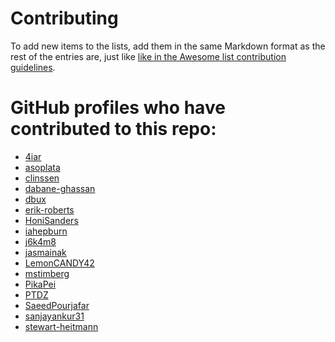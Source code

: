 # Contributing

To add new items to the lists, add them in the same Markdown format as the rest
of the entries are, just like [like in the Awesome list contribution
guidelines](https://github.com/sindresorhus/awesome/blob/master/contributing.md).

# GitHub profiles who have contributed to this repo:

- [4iar](https://github.com/4iar)
- [asoplata](https://github.com/asoplata)
- [clinssen](https://github.com/clinssen)
- [dabane-ghassan](https://github.com/dabane-ghassan)
- [dbux](https://github.com/dbux)
- [erik-roberts](https://github.com/erik-roberts)
- [HoniSanders](https://github.com/HoniSanders)
- [iahepburn](https://github.com/iahepburn)
- [j6k4m8](https://github.com/j6k4m8)
- [jasmainak](https://github.com/jasmainak)
- [LemonCANDY42](https://github.com/LemonCANDY42)
- [mstimberg](https://github.com/mstimberg)
- [PikaPei](https://github.com/PikaPei)
- [PTDZ](https://github.com/PTDZ)
- [SaeedPourjafar](https://github.com/SaeedPourjafar)
- [sanjayankur31](https://github.com/sanjayankur31)
- [stewart-heitmann](https://github.com/stewart-heitmann)

